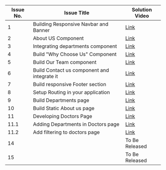 | Issue No. | Issue Title | Solution Video |
|-----------|------------|----------------|
| 1         | Building Responsive Navbar and Banner           | [Link](https://drive.google.com/file/d/17gS-UlwTNnVrlJ87Ks6IpKYbm8Cfv6aQ/view?usp=drive_link) |
| 2         | About US Component          | [Link](https://drive.google.com/file/d/1JixhkZZx_ojycqZLYsSw0MiZ1jAvvxbS/view?usp=drive_link) |
| 3         | Integrating departments component           | [Link](https://drive.google.com/file/d/1Kq_x8bz_xC0d1vu-246DWbNno9Ifk3Cj/view?usp=drive_link) |
| 4         | Build "Why Choose Us" Component           | [Link](https://drive.google.com/file/d/1PI0yUkfItKHg1LVScj72hIj6X9SUmSt-/view?usp=drive_link)|
| 5         | Build Our Team component           | [Link](https://drive.google.com/file/d/1BZVmuC0SMfk84XEgnYvycicATtKYlg-p/view?usp=drive_link) |
| 6         | Build Contact us component and integrate it    | [Link](https://www.loom.com/share/e85fa9e698174be1a69063fd745f5f78?sid=31db1cf3-63d7-41b8-ba1f-671e345b25f6) |
| 7         | Build responsive Footer section           |  [Link](https://www.loom.com/share/42eb1f952dfa4355a9b16f29e2594a70?sid=b5fc4744-811a-4a76-a92f-c6c1ae43f773) |
| 8         | Setup Routing in your application           |  [Link](https://www.loom.com/share/4c9deda3e5d14602a83319ee304b0133?sid=ef1cf536-abb5-4178-975d-441fbcc0c64a) |
| 9         | Build Departments page           |  [Link](https://www.loom.com/share/7c0b894d4aed4c22b2ed77998cab1dad?sid=a0aca612-88d1-4fb0-a07e-f812a90c44fb) |
| 10        | Build Static About us page           |  [Link](https://www.loom.com/share/93822d5291fc40bf96fae7bdf3b34eca?sid=90682f05-7559-4ee1-9ef3-94b08a804b44) |
| 11        | Developing Doctors Page           |  [Link](https://www.loom.com/share/c7f2dc52c1df4d52b92c2b4f1b2f11a8?sid=6c61fbb5-2742-41dd-863c-93b2f3824d83) |
| 11.1        | Adding Departments in Doctors page           |  [Link](https://www.loom.com/share/7a7f384b2c8b4c189ff39dbc12b8a8ad?sid=d219e7be-53fa-4679-978a-60d7ca7d2bcd) |
| 11.2        | Add filtering to doctors page           |  [Link](https://www.loom.com/share/7e8bb4aa830641d9ba0a51c814f8a03c?sid=2948d5f2-8e7a-4d06-a243-9917a51e0646) |
| 14        |            | To Be Released |
| 15        |            | To Be Released |

